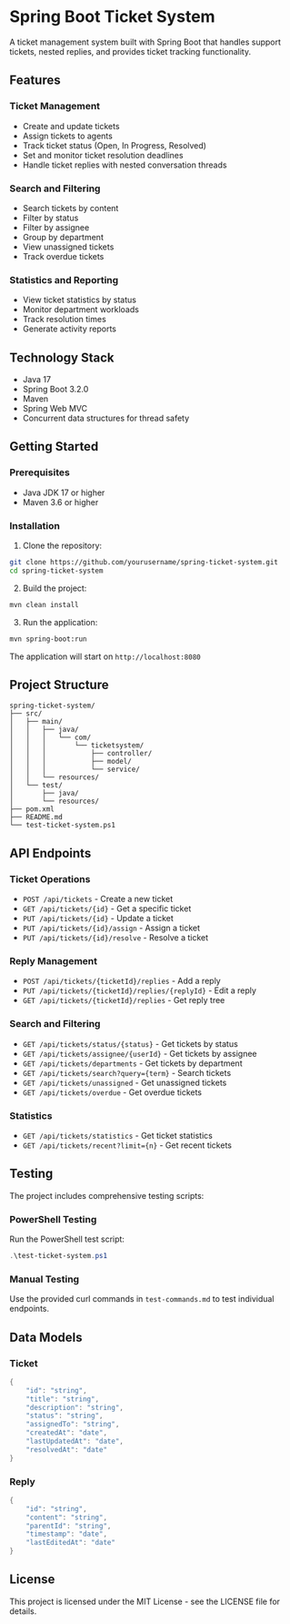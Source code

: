# Spring Boot Ticket System

A ticket management system built with Spring Boot that handles support tickets, nested replies, and provides ticket tracking functionality.

## Features

### Ticket Management
- Create and update tickets
- Assign tickets to agents
- Track ticket status (Open, In Progress, Resolved)
- Set and monitor ticket resolution deadlines
- Handle ticket replies with nested conversation threads

### Search and Filtering
- Search tickets by content
- Filter by status
- Filter by assignee
- Group by department
- View unassigned tickets
- Track overdue tickets

### Statistics and Reporting
- View ticket statistics by status
- Monitor department workloads
- Track resolution times
- Generate activity reports

## Technology Stack

- Java 17
- Spring Boot 3.2.0
- Maven
- Spring Web MVC
- Concurrent data structures for thread safety

## Getting Started

### Prerequisites
- Java JDK 17 or higher
- Maven 3.6 or higher

### Installation

1. Clone the repository:
```bash
git clone https://github.com/yourusername/spring-ticket-system.git
cd spring-ticket-system
```

2. Build the project:
```bash
mvn clean install
```

3. Run the application:
```bash
mvn spring-boot:run
```

The application will start on `http://localhost:8080`

## Project Structure

```
spring-ticket-system/
├── src/
│   ├── main/
│   │   ├── java/
│   │   │   └── com/
│   │   │       └── ticketsystem/
│   │   │           ├── controller/
│   │   │           ├── model/
│   │   │           └── service/
│   │   └── resources/
│   └── test/
│       ├── java/
│       └── resources/
├── pom.xml
├── README.md
└── test-ticket-system.ps1
```

## API Endpoints

### Ticket Operations
- `POST /api/tickets` - Create a new ticket
- `GET /api/tickets/{id}` - Get a specific ticket
- `PUT /api/tickets/{id}` - Update a ticket
- `PUT /api/tickets/{id}/assign` - Assign a ticket
- `PUT /api/tickets/{id}/resolve` - Resolve a ticket

### Reply Management
- `POST /api/tickets/{ticketId}/replies` - Add a reply
- `PUT /api/tickets/{ticketId}/replies/{replyId}` - Edit a reply
- `GET /api/tickets/{ticketId}/replies` - Get reply tree

### Search and Filtering
- `GET /api/tickets/status/{status}` - Get tickets by status
- `GET /api/tickets/assignee/{userId}` - Get tickets by assignee
- `GET /api/tickets/departments` - Get tickets by department
- `GET /api/tickets/search?query={term}` - Search tickets
- `GET /api/tickets/unassigned` - Get unassigned tickets
- `GET /api/tickets/overdue` - Get overdue tickets

### Statistics
- `GET /api/tickets/statistics` - Get ticket statistics
- `GET /api/tickets/recent?limit={n}` - Get recent tickets

## Testing

The project includes comprehensive testing scripts:

### PowerShell Testing
Run the PowerShell test script:
```powershell
.\test-ticket-system.ps1
```

### Manual Testing
Use the provided curl commands in `test-commands.md` to test individual endpoints.

## Data Models

### Ticket
```java
{
    "id": "string",
    "title": "string",
    "description": "string",
    "status": "string",
    "assignedTo": "string",
    "createdAt": "date",
    "lastUpdatedAt": "date",
    "resolvedAt": "date"
}
```

### Reply
```java
{
    "id": "string",
    "content": "string",
    "parentId": "string",
    "timestamp": "date",
    "lastEditedAt": "date"
}
```

## License

This project is licensed under the MIT License - see the LICENSE file for details.



